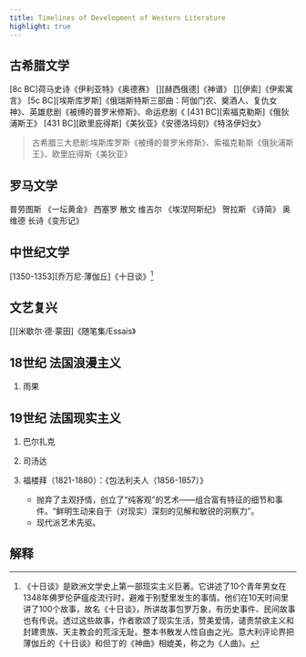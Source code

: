 ```yaml
---
title: Timelines of Development of Western Literature
highlight: true
---
```


## 古希腊文学


[8c BC]荷马史诗《伊利亚特》《奥德赛》
[][赫西俄德]《神谱》
[][伊索]《伊索寓言》
[5c BC][埃斯库罗斯]《俄瑞斯特斯三部曲：阿伽门农、奠酒人、复仇女神》、英雄悲剧《被缚的普罗米修斯》、命运悲剧《
[431 BC][索福克勒斯]《俄狄浦斯王》
[431 BC][欧里庇得斯]《美狄亚》《安德洛玛刻》《特洛伊妇女》

> 古希腊三大悲剧:埃斯库罗斯《被缚的普罗米修斯》、索福克勒斯《俄狄浦斯王》、欧里庇得斯《美狄亚》

## 罗马文学

普劳图斯 《一坛黄金》
西塞罗 散文
维吉尔 《埃涅阿斯纪》
贺拉斯 《诗简》
奥维德 长诗《变形记》

## 中世纪文学

[1350-1353][乔万尼·薄伽丘]《十日谈》[^shiritan]

## 文艺复兴

[][米歇尔·德·蒙田]《随笔集/Essais》

## 18世纪 法国浪漫主义

1. 雨果

## 19世纪 法国现实主义

1. 巴尔扎克

2. 司汤达

3. 福楼拜（1821-1880）：《包法利夫人（1856-1857）》
   - 抛弃了主观抒情，创立了“纯客观”的艺术——组合富有特征的细节和事件。“鲜明生动来自于（对现实）深刻的见解和敏锐的洞察力”。
   - 现代派艺术先驱。

## 解释

[^shiritan]: 《十日谈》是欧洲文学史上第一部现实主义巨著。它讲述了10个青年男女在1348年佛罗伦萨瘟疫流行时，避难于别墅里发生的事情。他们在10天时间里讲了100个故事，故名《十日谈》，所讲故事包罗万象，有历史事件、民间故事也有传说。透过这些故事，作者歌颂了现实生活，赞美爱情，谴责禁欲主义和封建贵族、天主教会的荒淫无耻。整本书散发人性自由之光。意大利评论界把薄伽丘的《十日谈》和但丁的《神曲》相媲美，称之为《人曲》。